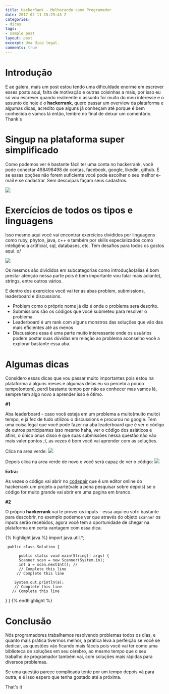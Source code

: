 ```yaml
---
title: HackerRank - Melhorando como Programador
date: 2017-02-11 15:29:43 Z
categories:
- dicas
tags:
- sample post
layout: post
excerpt: Uma dica legal.
comments: true
---
```


**Introdução**
===========

E ae galera, mais um post estou tendo uma dificuldade enorme em escrever esses posts aqui, falta de motivação e outras coisinhas a mais, por isso eu só vou escrever quando realmente o assunto for muito do meu interesse e o assunto de hoje é o **hackerrank**, quero passar um overview da plataforma e algumas dicas, acredito que alguns já conheçam até porque é bem conhecida e vamos lá então, lembre no final de deixar um comentário. Thank's

**Singup na plataforma super simplificado**
====================================

Como podemos ver é bastante fácil ter uma conta no hackerrank, você pode conectar 498498498 de contas, facebook, google, likedin, github. E se essas opções não forem suficiente você pode escolher o seu melhor e-mail e se cadastrar. Sem desculpas façam seus cadastros.

![](https://camo.githubusercontent.com/10adb88b5de116cdf7ff1b21cdcf630bacef2fad/68747470733a2f2f7777772e657665726e6f74652e636f6d2f73686172642f733434332f73682f34363032653332352d383463332d343131392d396533642d3139333566333864616466322f38666232353966373130396661646165383932393864383665303439303638652f7265732f61626438636230632d623135652d343835662d396161642d3462323637386466613063312f53656d2532307425433325414474756c6f2e706e673f726573697a65536d616c6c2677696474683d383332)

**Exercícios de todos os tipos e linguagens**
====================================

Isso mesmo aqui você vai encontrar exercícios divididos por linguagens como ruby, phyton, java, c++ e também por skills especializados como inteligência artificial, sql, databases, etc. Tem desafios para todos os gostos aqui. o/

![](https://camo.githubusercontent.com/3fcc451ee872867768171be512456fe940051ea7/68747470733a2f2f7777772e657665726e6f74652e636f6d2f73686172642f733434332f73682f34363032653332352d383463332d343131392d396533642d3139333566333864616466322f38666232353966373130396661646165383932393864383665303439303638652f7265732f61306233356332662d353063372d343535362d613566662d3762376532373637393764302f53656d2532307425433325414474756c6f2e706e673f726573697a65536d616c6c2677696474683d383332)

Os mesmos são divididos em subcategorias como introdução(alias é bom prestar atenção nessa parte pois é bem importante vou falar mais adiante), strings, entre outros vários.

E dentro dos exercícios você vai ter as abas problem, submissions, leaderboard e discussions.

- Problem como o próprio nome já diz é onde o problema sera descrito.
- Submissions são os códigos que você submeteu para resolver o problema.
- Leaderboard é um rank com alguns monstros das soluções que vão das mais eficientes até as menos
- Discussions essa é uma parte muito interessante onde os usuários podem postar suas dúvidas em relação ao problema aconselho você a explorar bastante essa aba.

**Algumas dicas**
==============

Considero essas dicas que vou passar muito importantes pois estou na plataforma a alguns meses e algumas delas eu so percebi a pouco tempo(ontem), perdi bastante tempo por não as conhecer mas vamos lá, sempre tem algo novo a aprender isso é ótimo.

**#1**

Aba leaderboard - caso você esteja em um problema a muito(muito muito) tempo, e já fez de tudo utilizou o discussions e procurou no google. Tem uma coisa legal que você pode fazer na aba leaderboard que é ver o código de outros participantes isso mesmo haha, ver o código dos asiáticos e afins, o único onus disso é que suas submissões nessa questão não vão mais valer pontos ;/, as vezes é bom você vai aprender com as soluções.

Clica na area verde:
![](https://camo.githubusercontent.com/39028b2830c37e00107d0e882c9c8388968f1733/68747470733a2f2f7777772e657665726e6f74652e636f6d2f73686172642f733434332f73682f34363032653332352d383463332d343131392d396533642d3139333566333864616466322f38666232353966373130396661646165383932393864383665303439303638652f7265732f31333061373130652d323662662d343866622d383136642d3337633966386165333966642f53656d2532307425433325414474756c6f2e706e673f726573697a65536d616c6c2677696474683d383332)

Depois clica na area verde de novo e você será capaz de ver o código:
![](https://camo.githubusercontent.com/496960811aaa8bfc89d86276b7e0031240e8f03e/68747470733a2f2f7777772e657665726e6f74652e636f6d2f73686172642f733434332f73682f34363032653332352d383463332d343131392d396533642d3139333566333864616466322f38666232353966373130396661646165383932393864383665303439303638652f7265732f34343739363666652d646263312d346338662d393333342d3031666665613162393162632f53656d2532307425433325414474756c6f2e706e673f726573697a65536d616c6c2677696474683d383332)

**Extra:**

As vezes o código vai abrir no [codepair](https://codepair.hackerrank.com/paper/AuoTik5I?b=eyJyb2xlIjoiY2FuZGlkYXRlIiwibmFtZSI6IlZhbHRlckJhcnJvcyIsImVtYWlsIjoidmFsdGVyaW5zaWRlQGdtYWlsLmNvbSJ9) que é um editor online do hackerrank um projeto a parte(vale a pena pesquisar sobre depois) se o código for muito grande vai abrir em uma pagina em branco.

**#2**

O próprio **hackerrank** vai te prover os inputs - essa aqui eu sofri bastante para descobrir, no exemplo podemos ver que através do objeto `scanner` os inputs serão recebidos, agora você tem a oportunidade de chegar na plataforma em certa vantagem com essa dica.

{% highlight java %}
     import java.util.*;

     public class Solution {

          public static void main(String[] args) {
          Scanner scan = new Scanner(System.in);
          int a = scan.nextInt(); //
          // Complete this line
         // Complete this line

        System.out.println(a);
        // Complete this line
       // Complete this line
  }
}
{% endhighlight %}

**Conclusão**
===========

Nós programadores trabalhamos resolvendo problemas todos os dias, e quanto mais prática tivermos melhor, a prática leva a perfeição se você se dedicar, as questões vão ficando mais fáceis pois você vai ter como uma biblioteca de soluções em seu cérebro, ao mesmo tempo que o seu trabalho de programador também vai, com soluções mais rápidas para diversos problemas.

Se uma questão parece complicada tente por um tempo depois vá para outra, e é isso espero que tenha gostado até a próxima.

That's it
